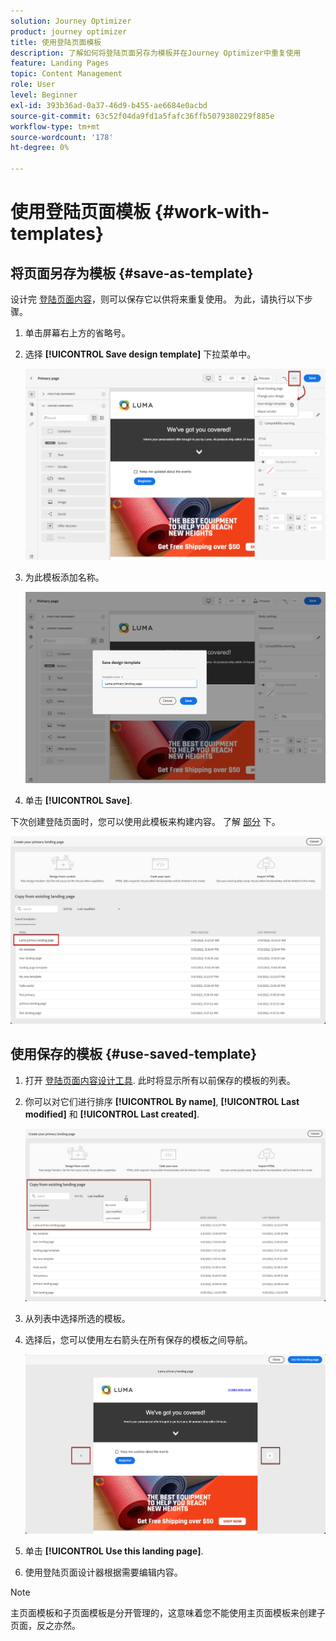 ```yaml
---
solution: Journey Optimizer
product: journey optimizer
title: 使用登陆页面模板
description: 了解如何将登陆页面另存为模板并在Journey Optimizer中重复使用
feature: Landing Pages
topic: Content Management
role: User
level: Beginner
exl-id: 393b36ad-0a37-46d9-b455-ae6684e0acbd
source-git-commit: 63c52f04da9fd1a5fafc36ffb5079380229f885e
workflow-type: tm+mt
source-wordcount: '178'
ht-degree: 0%

---
```


# 使用登陆页面模板 {#work-with-templates}

## 将页面另存为模板 {#save-as-template}

设计完 [登陆页面内容](lp-content.md)，则可以保存它以供将来重复使用。 为此，请执行以下步骤。

1. 单击屏幕右上方的省略号。

1. 选择 **[!UICONTROL Save design template]** 下拉菜单中。

   ![](assets/lp_designer-save-template.png)

1. 为此模板添加名称。

   ![](assets/lp_designer-template-name.png)

1. 单击 **[!UICONTROL Save]**.

下次创建登陆页面时，您可以使用此模板来构建内容。 了解 [部分](#use-saved-template) 下。

![](assets/lp_designer-saved-template.png)

## 使用保存的模板 {#use-saved-template}

1. 打开 [登陆页面内容设计工具](design-lp.md). 此时将显示所有以前保存的模板的列表。

1. 你可以对它们进行排序 **[!UICONTROL By name]**, **[!UICONTROL Last modified]** 和 **[!UICONTROL Last created]**.

   ![](assets/lp_designer-saved-templates.png)

1. 从列表中选择所选的模板。

1. 选择后，您可以使用左右箭头在所有保存的模板之间导航。

   ![](assets/lp_designer-saved-templates-navigate.png)

1. 单击 **[!UICONTROL Use this landing page]**.

1. 使用登陆页面设计器根据需要编辑内容。

>[!NOTE]
>
>主页面模板和子页面模板是分开管理的，这意味着您不能使用主页面模板来创建子页面，反之亦然。
